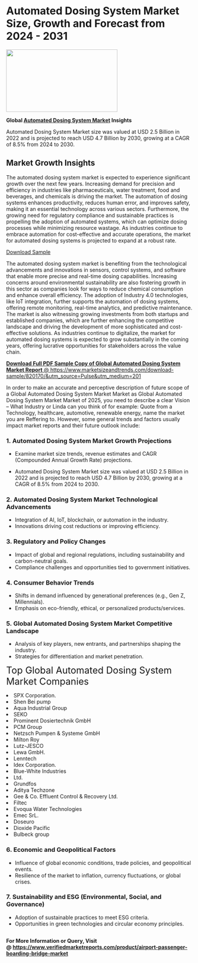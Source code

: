 <H1>Automated Dosing System Market Size, Growth and Forecast from 2024 - 2031</H1><img class="aligncenter size-medium wp-image-584254" src="https://thirdeyenews.in/wp-content/uploads/2024/09/Global-Market-Research-300x168.jpeg" alt="" width="300" height="168" /><p><strong>Global&nbsp;<a href="https://www.marketsizeandtrends.com/download-sample/820170/&amp;utm_source=Pulse&amp;utm_medium=201">Automated Dosing System Market</a> Insights</strong></p><p>Automated Dosing System Market size was valued at USD 2.5 Billion in 2022 and is projected to reach USD 4.7 Billion by 2030, growing at a CAGR of 8.5% from 2024 to 2030.</p><p><h2>Market Growth Insights</h2> <p>The automated dosing system market is expected to experience significant growth over the next few years. Increasing demand for precision and efficiency in industries like pharmaceuticals, water treatment, food and beverages, and chemicals is driving the market. The automation of dosing systems enhances productivity, reduces human error, and improves safety, making it an essential technology across various sectors. Furthermore, the growing need for regulatory compliance and sustainable practices is propelling the adoption of automated systems, which can optimize dosing processes while minimizing resource wastage. As industries continue to embrace automation for cost-effective and accurate operations, the market for automated dosing systems is projected to expand at a robust rate.</p> <p><a href="#">Download Sample</a></p> <p>The automated dosing system market is benefiting from the technological advancements and innovations in sensors, control systems, and software that enable more precise and real-time dosing capabilities. Increasing concerns around environmental sustainability are also fostering growth in this sector as companies look for ways to reduce chemical consumption and enhance overall efficiency. The adoption of Industry 4.0 technologies, like IoT integration, further supports the automation of dosing systems, offering remote monitoring, real-time analytics, and predictive maintenance. The market is also witnessing growing investments from both startups and established companies, which are further enhancing the competitive landscape and driving the development of more sophisticated and cost-effective solutions. As industries continue to digitalize, the market for automated dosing systems is expected to grow substantially in the coming years, offering lucrative opportunities for stakeholders across the value chain. <p><a href="#"></p><p><span class=""><strong>Download Full PDF Sample Copy of Global Automated Dosing System Market Report</strong> @ <a href="https://www.marketsizeandtrends.com/download-sample/820170/&amp;utm_source=Pulse&amp;utm_medium=201" target="_blank">https://www.marketsizeandtrends.com/download-sample/820170/&amp;utm_source=Pulse&amp;utm_medium=201</a></span></p><p>In order to make an accurate and perceptive description of future scope of a Global&nbsp;Automated Dosing System Market Market as Global&nbsp;Automated Dosing System Market Market of 2025, you need to describe a clear Vision &ndash; What Industry or Linda can you think of for example: Quote from a Technology, healthcare, automotive, renewable energy, name the market you are Reffering to. However, some general trends and factors usually impact market reports and their future outlook include:</p><h3>1.&nbsp;<strong>Automated Dosing System Market Growth Projections</strong></h3><ul><li>Examine market size trends, revenue estimates and CAGR (Compounded Annual Growth Rate) projections.</li><li><p>Automated Dosing System Market size was valued at USD 2.5 Billion in 2022 and is projected to reach USD 4.7 Billion by 2030, growing at a CAGR of 8.5% from 2024 to 2030.</p></li></ul><h3>2.&nbsp;<strong>Automated Dosing System Market Technological Advancements</strong></h3><ul><li>Integration of AI, IoT, blockchain, or automation in the industry.</li><li>Innovations driving cost reductions or improving efficiency.</li></ul><h3>3.&nbsp;<strong>Regulatory and Policy Changes</strong></h3><ul><li>Impact of global and regional regulations, including sustainability and carbon-neutral goals.</li><li>Compliance challenges and opportunities tied to government initiatives.</li></ul><h3>4.&nbsp;<strong>Consumer Behavior Trends</strong></h3><ul><li>Shifts in demand influenced by generational preferences (e.g., Gen Z, Millennials).</li><li>Emphasis on eco-friendly, ethical, or personalized products/services.</li></ul><h3>5.&nbsp;<strong>Global Automated Dosing System Market Competitive Landscape</strong></h3><ul><li>Analysis of key players, new entrants, and partnerships shaping the industry.</li><li>Strategies for differentiation and market penetration.</li></ul><p data-pm-slice="1 1 []"><span style="color: inherit; font-family: inherit; font-size: 25px;">Top Global Automated Dosing System Market Companies</span></p><div class="" data-test-id=""><p><li>SPX Corporation.</li><li> Shen Bei pump</li><li> Aqua Industrial Group</li><li> SEKO</li><li> Prominent Dosiertechnik GmbH</li><li> PCM Group</li><li> Netzsch Pumpen & Systeme GmbH</li><li> Milton Roy</li><li> Lutz-JESCO</li><li> Lewa GmbH.</li><li> Lenntech</li><li> Idex Corporation.</li><li> Blue-White Industries</li><li> Ltd.</li><li> Grundfos</li><li> Aditya Techzone</li><li> Gee & Co. Effluent Control & Recovery Ltd.</li><li> Filtec</li><li> Evoqua Water Technologies</li><li> Emec SrL.</li><li> Doseuro</li><li> Dioxide Pacific</li><li> Bulbeck group</li></p></div><h3>6.&nbsp;<strong>Economic and Geopolitical Factors</strong></h3><ul><li>Influence of global economic conditions, trade policies, and geopolitical events.</li><li>Resilience of the market to inflation, currency fluctuations, or global crises.</li></ul><h3>7.&nbsp;<strong>Sustainability and ESG (Environmental, Social, and Governance)</strong></h3><ul><li>Adoption of sustainable practices to meet ESG criteria.</li><li>Opportunities in green technologies and circular economy principles.</li></ul><h2><strong style="font-size: 14px;">For More Information or Query, Visit @&nbsp;</strong><a style="background-color: #ffffff; font-size: 14px;" href="https://www.marketsizeandtrends.com/report/automated-dosing-system-market/" target="_blank">https://www.verifiedmarketreports.com/product/airport-passenger-boarding-bridge-market</a></h2>
